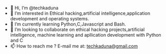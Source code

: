 - 👋 Hi, I’m @techkaduna
- 👀 I’m interested in Ethical hacking,artificial intelligence,application development and operating systems.
- 🌱 I’m currently learning Python,C,Javascript and Bash.
- 💞️ I’m looking to collaborate on ethical hacking projects,artificial intelligence, machine learning and apllication development with Python and C
- 📫 How to reach me ? E-mail me at: techkaduna@gmail.com

